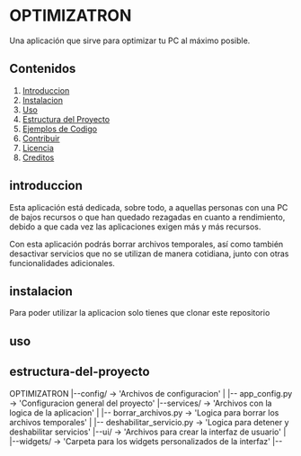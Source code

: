 # OPTIMIZATRON

Una aplicación que sirve para optimizar tu PC al máximo posible.

## Contenidos

1. [Introduccion](#introduccion)
2. [Instalacion](#instalacion)
3. [Uso](#uso)
4. [Estructura del Proyecto](#estructura-del-proyecto)
5. [Ejemplos de Codigo](#ejemplos-de-codigo)
6. [Contribuir](#contribuir)
7. [Licencia](#licencia)
8. [Creditos](#creditos)

## introduccion

Esta aplicación está dedicada, sobre todo, a aquellas personas con una PC de bajos recursos o que han quedado rezagadas en cuanto a rendimiento, debido a que cada vez las aplicaciones exigen más y más recursos.

Con esta aplicación podrás borrar archivos temporales, así como también desactivar servicios que no se utilizan de manera cotidiana, junto con otras funcionalidades adicionales.

## instalacion
Para poder utilizar la aplicacion solo tienes que clonar este repositorio

## uso

## estructura-del-proyecto

OPTIMIZATRON
|--config/                          -> 'Archivos de configuracion'
|  |-- app_config.py                -> 'Configuracion general del proyecto'
|--services/                        -> 'Archivos con la logica de la aplicacion'
|  |-- borrar_archivos.py           -> 'Logica para borrar los archivos temporales'
|  |-- deshabilitar_servicio.py     -> 'Logica para detener y deshabilitar servicios'
|--ui/                              -> 'Archivos para crear la interfaz de usuario'
|  |--widgets/                      -> 'Carpeta para los widgets personalizados de la interfaz'
|-- 